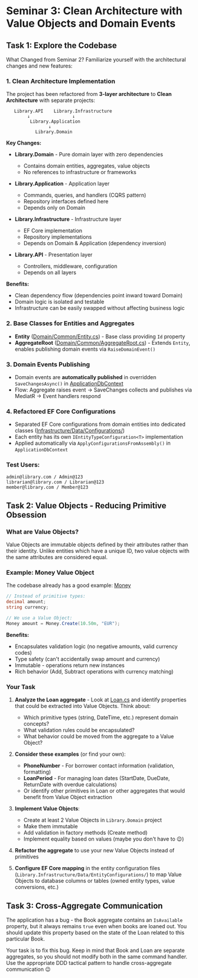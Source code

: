 # Seminar 3: Clean Architecture with Value Objects and Domain Events

## Task 1: Explore the Codebase

What Changed from Seminar 2? Familiarize yourself with the architectural changes and new features:

### 1. Clean Architecture Implementation

The project has been refactored from **3-layer architecture** to **Clean Architecture** with separate projects:

```
   Library.API    Library.Infrastructure
        ↓                ↓
         Library.Application
                ↓
           Library.Domain
```

**Key Changes:**

- **Library.Domain** - Pure domain layer with zero dependencies

  - Contains domain entities, aggregates, value objects
  - No references to infrastructure or frameworks

- **Library.Application** - Application layer

  - Commands, queries, and handlers (CQRS pattern)
  - Repository interfaces defined here
  - Depends only on Domain

- **Library.Infrastructure** - Infrastructure layer

  - EF Core implementation
  - Repository implementations
  - Depends on Domain & Application (dependency inversion)

- **Library.API** - Presentation layer
  - Controllers, middleware, configuration
  - Depends on all layers

**Benefits:**

- Clean dependency flow (dependencies point inward toward Domain)
- Domain logic is isolated and testable
- Infrastructure can be easily swapped without affecting business logic

### 2. Base Classes for Entities and Aggregates

- **Entity** ([Domain/Common/Entity.cs](Domain/Common/Entity.cs)) - Base class providing `Id` property
- **AggregateRoot** ([Domain/Common/AggregateRoot.cs](Domain/Common/AggregateRoot.cs)) - Extends `Entity`, enables publishing domain events via `RaiseDomainEvent()`

### 3. Domain Events Publishing

- Domain events are **automatically published** in overridden `SaveChangesAsync()` in [ApplicationDbContext](Infrastructure/Data/ApplicationDbContext.cs)
- Flow: Aggregate raises event → SaveChanges collects and publishes via MediatR → Event handlers respond

### 4. Refactored EF Core Configurations

- Separated EF Core configurations from domain entities into dedicated classes ([Infrastructure/Data/Configurations/](Infrastructure/Data/Configurations/))
- Each entity has its own `IEntityTypeConfiguration<T>` implementation
- Applied automatically via `ApplyConfigurationsFromAssembly()` in `ApplicationDbContext`

### Test Users:

```
admin@library.com / Admin@123
librarian@library.com / Librarian@123
member@library.com / Member@123
```

## Task 2: Value Objects - Reducing Primitive Obsession

### What are Value Objects?

Value Objects are immutable objects defined by their attributes rather than their identity. Unlike entities which have a unique ID, two value objects with the same attributes are considered equal.

### Example: Money Value Object

The codebase already has a good example: [Money](Library.Domain/ValueObjects/Money.cs)

```csharp
// Instead of primitive types:
decimal amount;
string currency;

// We use a Value Object:
Money amount = Money.Create(10.50m, "EUR");
```

**Benefits:**
- Encapsulates validation logic (no negative amounts, valid currency codes)
- Type safety (can't accidentally swap amount and currency)
- Immutable - operations return new instances
- Rich behavior (Add, Subtract operations with currency matching)

### Your Task

1. **Analyze the Loan aggregate** - Look at [Loan.cs](Library.Domain/Aggregates/Loan/Loan.cs) and identify properties that could be extracted into Value Objects. Think about:
   - Which primitive types (string, DateTime, etc.) represent domain concepts?
   - What validation rules could be encapsulated?
   - What behavior could be moved from the aggregate to a Value Object?

2. **Consider these examples** (or find your own):
   - **PhoneNumber** - For borrower contact information (validation, formatting)
   - **LoanPeriod** - For managing loan dates (StartDate, DueDate, ReturnDate with overdue calculations)
   - Or identify other primitives in Loan or other aggregates that would benefit from Value Object extraction

3. **Implement Value Objects**:
   - Create at least 2 Value Objects in `Library.Domain` project
   - Make them immutable
   - Add validation in factory methods (Create method)
   - Implement equality based on values (maybe you don't have to 😉)

4. **Refactor the aggregate** to use your new Value Objects instead of primitives

5. **Configure EF Core mapping** in the entity configuration files (`Library.Infrastructure/Data/EntityConfigurations/`) to map Value Objects to database columns or tables (owned entity types, value conversions, etc.)

## Task 3: Cross-Aggregate Communication

The application has a bug - the Book aggregate contains an `IsAvailable` property, but it always remains `true` even when books are loaned out. You should update this property based on the state of the Loan related to this particular Book.

Your task is to fix this bug. Keep in mind that Book and Loan are separate aggregates, so you should not modify both in the same command handler. Use the appropriate DDD tactical pattern to handle cross-aggregate communication 😉
